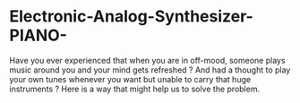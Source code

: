 # Electronic-Analog-Synthesizer-PIANO-
Have you ever experienced that when you are in off-mood, someone plays music around you and your mind gets refreshed ? And had a thought to play your own tunes whenever you want but unable to carry that huge instruments ? Here is a way that might help us to solve the problem.
